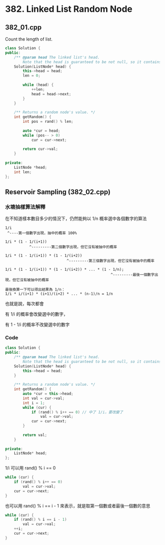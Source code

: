 # 382. Linked List Random Node

## 382_01.cpp

Count the length of list.

```cpp
class Solution {
public:
    /** @param head The linked list's head.
        Note that the head is guaranteed to be not null, so it contains at least one node. */
    Solution(ListNode* head) {
        this->head = head;
        len = 0;
        
        while (head) {
            ++len;
            head = head->next;
        }
    }
    
    /** Returns a random node's value. */
    int getRandom() {
        int pos = rand() % len;
        
        auto *cur = head;
        while (pos-- > 0)
            cur = cur->next;
        
        return cur->val;
    }
    
private:
    ListNode *head;
    int len;
};
```

## Reservoir Sampling (382_02.cpp)

### 水塘抽樣算法解釋

在不知道樣本數目多少的情況下，仍然能夠以 1/n 概率選中各個數字的算法

```
1/i
 ^----第一個數字出現，抽中的概率 100%

1/i * (1 - 1/(i+1))
           ^---------第二個數字出現，但它沒有被抽中的概率

1/i * (1 - 1/(i+1)) * (1 - 1/(i+2))
                            ^---------第三個數字出現，但它沒有被抽中的概率

1/i * (1 - 1/(i+1)) * (1 - 1/(i+2)) * ... * (1 - 1/n);
                                                ^---------最後一個數字出現，但它沒有被抽中的概率

最後換算一下可以得出結果為 1/n：
1/i * i/(i+1) * (i+1)/(i+2) * ... * (n-1)/n = 1/n
```

也就是說，每次都會

有 1/i 的概率會改變選中的數字，

有 1 - 1/i 的概率不改變選中的數字


### Code

```cpp
class Solution {
public:
    /** @param head The linked list's head.
        Note that the head is guaranteed to be not null, so it contains at least one node. */
    Solution(ListNode* head) {
        this->head = head;
    }
    
    /** Returns a random node's value. */
    int getRandom() {
        auto *cur = this->head;
        int val = cur->val;
        int i = 1;
        while (cur) {
            if (rand() % i++ == 0) // 中了 1/i，要改變了
                val = cur->val;
            cur = cur->next;
        }
        
        return val;
    }
    
private:
    ListNode* head;
};
```

1/i 可以用 rand() % i == 0

```cpp
while (cur) {
    if (rand() % i++ == 0)
        val = cur->val;
    cur = cur->next;
}
```

也可以用 rand() % i == i - 1 來表示，就是取第一個數或者最後一個數的意思

```cpp
while (cur) {
    if (rand() % i == i - 1)
        val = cur->val;
    ++i;
    cur = cur->next;
}
```
